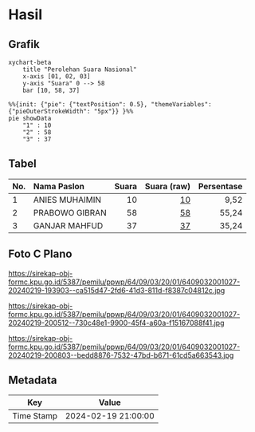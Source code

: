 # Hasil

## Grafik

```mermaid
xychart-beta
    title "Perolehan Suara Nasional"
    x-axis [01, 02, 03]
    y-axis "Suara" 0 --> 58
    bar [10, 58, 37]
```

```mermaid
%%{init: {"pie": {"textPosition": 0.5}, "themeVariables": {"pieOuterStrokeWidth": "5px"}} }%%
pie showData
    "1" : 10
    "2" : 58
    "3" : 37
```

## Tabel

| No. | Nama Paslon    | Suara | Suara (raw) | Persentase |
|:--- |:-------------- | -----:| -----------:| ----------:|
| 1   | ANIES MUHAIMIN | 10    | [10][p-1]   | 9,52       |
| 2   | PRABOWO GIBRAN | 58    | [58][p-2]   | 55,24      |
| 3   | GANJAR MAHFUD  | 37    | [37][p-3]   | 35,24      |


[p-1]: https://github.com/gigit-pemilu/pemilu-2024/blob/main/pilpres/hitung-suara/sub/64-kalimantan-timur/sub/09-penajam-paser-utara/sub/03-babulu/sub/2001-babulu-darat/sub/027-tps/sub/paslon-1.txt
[p-2]: https://github.com/gigit-pemilu/pemilu-2024/blob/main/pilpres/hitung-suara/sub/64-kalimantan-timur/sub/09-penajam-paser-utara/sub/03-babulu/sub/2001-babulu-darat/sub/027-tps/sub/paslon-2.txt
[p-3]: https://github.com/gigit-pemilu/pemilu-2024/blob/main/pilpres/hitung-suara/sub/64-kalimantan-timur/sub/09-penajam-paser-utara/sub/03-babulu/sub/2001-babulu-darat/sub/027-tps/sub/paslon-3.txt

## Foto C Plano

https://sirekap-obj-formc.kpu.go.id/5387/pemilu/ppwp/64/09/03/20/01/6409032001027-20240219-193903--ca515d47-2fd6-41d3-811d-f8387c04812c.jpg

https://sirekap-obj-formc.kpu.go.id/5387/pemilu/ppwp/64/09/03/20/01/6409032001027-20240219-200512--730c48e1-9900-45f4-a60a-f15167088f41.jpg

https://sirekap-obj-formc.kpu.go.id/5387/pemilu/ppwp/64/09/03/20/01/6409032001027-20240219-200803--bedd8876-7532-47bd-b671-61cd5a663543.jpg


## Metadata

| Key        | Value               |
| ---------- | ------------------- |
| Time Stamp | 2024-02-19 21:00:00 |



